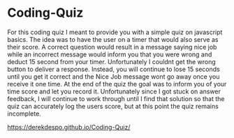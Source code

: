 # Coding-Quiz
For this coding quiz I meant to provide you with a simple quiz on javascript basics.
The idea was to have the user on a timer that would also serve as their score.
A correct question would result in a message saying nice job while an incorrect message would inform you that you were wrong and deduct 15 second from your timer.
Unfortunately I couldnt get the wrong button to deliver a response. Instead, you will continue to lose 15 seconds until you get it correct and the Nice Job message wont go away once you receive it one time. 
At the end of the quiz the goal was to inform you of your time score and let you record it. Unfortunately since I got stuck on answer feedback, I will continue to work through until I find that solution so that the quiz can accurately log the users score, but at this point the quiz remains incomplete.

https://derekdespo.github.io/Coding-Quiz/